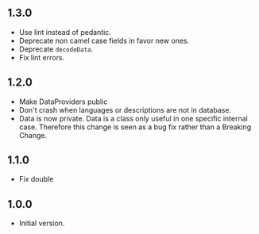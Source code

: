 ## 1.3.0

- Use lint instead of pedantic.
- Deprecate non camel case fields in favor new ones.
- Deprecate `decodeData`.
- Fix lint errors.

## 1.2.0

- Make DataProviders public
- Don't crash when languages or descriptions are not in database.
- Data is now private. Data is a class only useful in one specific internal case. Therefore this change is seen as a bug fix rather than a Breaking Change.

## 1.1.0

- Fix double

## 1.0.0

- Initial version.
